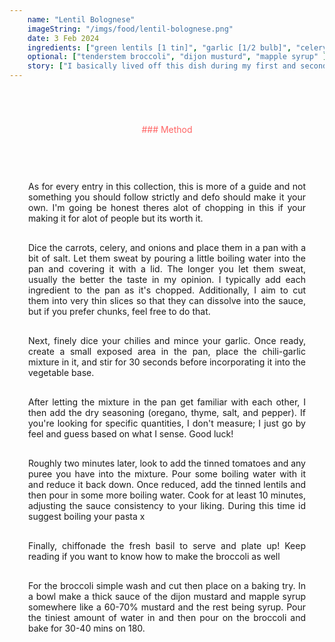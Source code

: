 ```yaml
---
    name: "Lentil Bolognese"
    imageString: "/imgs/food/lentil-bolognese.png"
    date: 3 Feb 2024
    ingredients: ["green lentils [1 tin]", "garlic [1/2 bulb]", "celery [2 sticks]", "onion [medium]", "carrots [2 medium]", "chillis [2-3]", "sweet pepper [1]", "tinned tomatoes [1 tinn]", "oregeano", "thyme", "fresh basil"]
    optional: ["tenderstem broccoli", "dijon musturd", "mapple syrup" ]
    story: ["I basically lived off this dish during my first and second year of university. I practically made a batch once a week and was obsessed with it. Unfortunately for me, because I ate this dish so much, I practically lost any sense of taste for it and have no clue if it's good anymore. However, everyone I serve it to seems to like it, so I'll just take that win.", "The photo of the dish, in particular, was taken during my trip to visit Finn when he returned from his travels. Finn's mother wanted him to use up all the excess food in the cupboard that was cluttering up her kitchen. And this is the perfect dish for that; you can practically throw anything into this dish as an optional extra, and it will work.", "Id highly reccomend you look at the garlic bread recipe to pair along side this meal too. Super yummy and tbh who needs an excuse to eat garlic bread."]
---
```


<div style="text-align : center; margin-top:70px;color: #FF6464 ">### Method</div>

<div style="margin-top:30px; text-align: justify; border: 1ps solid #fc9292; padding: 30px; ">

<p>As for every entry in this collection, this is more of a guide and not something you should follow strictly and defo should make it your own. I'm going be honest theres alot of chopping in this if your making it for alot of people but its worth it.</p>

<p style="margin-top: 30px">Dice the carrots, celery, and onions and place them in a pan with a bit of salt. Let them sweat by pouring a little boiling water into the pan and covering it with a lid. The longer you let them sweat, usually the better the taste in my opinion. I typically add each ingredient to the pan as it's chopped. Additionally, I aim to cut them into very thin slices so that they can dissolve into the sauce, but if you prefer chunks, feel free to do that.</p>

<p style="margin-top: 30px">Next, finely dice your chilies and mince your garlic. Once ready, create a small exposed area in the pan, place the chili-garlic mixture in it, and stir for 30 seconds before incorporating it into the vegetable base.</p>

<p style="margin-top: 30px">After letting the mixture in the pan get familiar with each other, I then add the dry seasoning (oregano, thyme, salt, and pepper). If you're looking for specific quantities, I don't measure; I just go by feel and guess based on what I sense. Good luck!</p>

<p style="margin-top: 30px">Roughly two minutes later, look to add the tinned tomatoes and any puree you have into the mixture. Pour some boiling water with it and reduce it back down. Once reduced, add the tinned lentils and then pour in some more boiling water. Cook for at least 10 minutes, adjusting the sauce consistency to your liking. During this time id suggest boiling your pasta x</p>

<p style="margin-top: 30px">Finally, chiffonade the fresh basil to serve and plate up! Keep reading if you want to know how to make the broccoli as well</p>

<p style="margin-top: 30px">For the broccoli simple wash and cut then place on a baking try. In a bowl make a thick sauce of the dijon mustard and mapple syrup somewhere like a 60-70% mustard and the rest being syrup. Pour the tiniest amount of water in and then pour on the broccoli and bake for 30-40 mins on 180.</p>
</div>
